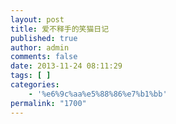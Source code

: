 ```yaml
---
layout: post
title: 爱不释手的笑猫日记
published: true
author: admin
comments: false
date: 2013-11-24 08:11:29
tags: [ ]
categories:
    - '%e6%9c%aa%e5%88%86%e7%b1%bb'
permalink: "1700"
---
```

[][1]

 [1]: http://xujianian.com/jx/wp-content/uploads/2014/01/8e2af7fc7601c1bfc76bc29d47587a2a.jpg